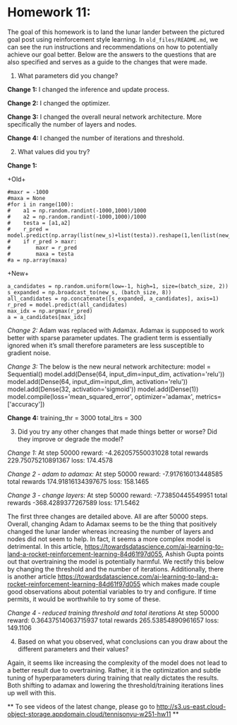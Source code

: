 # Homework 11:

The goal of this homework is to land the lunar lander between the pictured goal post using reinforcement style learning. In `old_files/README.md`, we can see the run instructions and recommendations on how to potentially achieve our goal better.  Below are the answers to the questions that are also specified and serves as a guide to the changes that were made.

1. What parameters did you change?

**Change 1:**
I changed the inference and update process.

**Change 2:**
I changed the optimizer.

**Change 3:**
I changed the overall neural network architecture. More specifically the number of layers and nodes.

**Change 4:**
I changed the number of iterations and threshold.


2. What values did you try?

**Change 1:**

+Old+
```
#maxr = -1000
#maxa = None
#for i in range(100):
#    a1 = np.random.randint(-1000,1000)/1000
#    a2 = np.random.randint(-1000,1000)/1000
#    testa = [a1,a2]
#    r_pred = model.predict(np.array(list(new_s)+list(testa)).reshape(1,len(list(new_s)+list(testa))))
#    if r_pred > maxr:
#        maxr = r_pred
#        maxa = testa
#a = np.array(maxa)
```

+New+
```
a_candidates = np.random.uniform(low=-1, high=1, size=(batch_size, 2))
s_expanded = np.broadcast_to(new_s, (batch_size, 8))
all_candidates = np.concatenate([s_expanded, a_candidates], axis=1)
r_pred = model.predict(all_candidates)
max_idx = np.argmax(r_pred)
a = a_candidates[max_idx]
```

*Change 2:*
Adam was replaced with Adamax. Adamax is supposed to work better with sparse parameter updates. The gradient term is essentially ignored when it’s small therefore parameters are less susceptible to gradient noise.

*Change 3:*
The below is the new neural network architecture:
model = Sequential()
model.add(Dense(64, input_dim=input_dim, activation='relu'))
model.add(Dense(64, input_dim=input_dim, activation='relu'))
model.add(Dense(32, activation='sigmoid'))
model.add(Dense(1))
model.compile(loss='mean_squared_error', optimizer='adamax', metrics=['accuracy'])


**Change 4:**
training_thr = 3000
total_itrs = 300


3. Did you try any other changes that made things better or worse? Did they improve or degrade the model?

*Change 1:*
At step  50000
reward:  -4.262057550031028
total rewards  229.75075210891367
loss: 174.4578


*Change 2 - adam to adamax:*
At step  50000
reward:  -7.917616013448585
total rewards  174.91816134397675
loss: 158.1465


*Change 3 - change layers:*
At step  50000
reward:  -7.73850445549951
total rewards  -368.4289377267589
loss: 171.5462

The first three changes are detailed above. All are after 50000 steps. Overall, changing Adam to Adamax seems to be the thing that positively changed the lunar lander whereas increasing the number of layers and nodes did not seem to help. In fact, it seems a more complex model is detrimental. In this article, https://towardsdatascience.com/ai-learning-to-land-a-rocket-reinforcement-learning-84d61f97d055, Ashish Gupta points out that overtraining the model is potentially harmful. We rectify this below by changing the threshold and the number of iterations. Additionally, there is another article https://towardsdatascience.com/ai-learning-to-land-a-rocket-reinforcement-learning-84d61f97d055 which makes made couple good observations about potential variables to try and configure. If time permits, it would be worthwhile to try some of these.

*Change 4 - reduced training threshold and total iterations*
At step  50000
reward:  0.36437514063715937
total rewards  265.53854890961657
loss: 149.1106

4. Based on what you observed, what conclusions can you draw about the different parameters and their values?

Again, it seems like increasing the complexity of the model does not lead to a better result due to overtraining. Rather, it is the optimization and subtle tuning of hyperparameters during training that really dictates the results. Both shifting to adamax and lowering the threshold/training iterations lines up well with this.

** To see videos of the latest change, please go to http://s3.us-east.cloud-object-storage.appdomain.cloud/tennisonyu-w251-hw11 **
